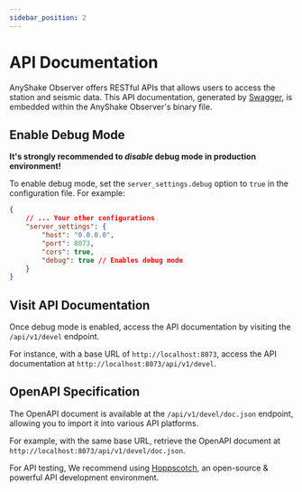 ```yaml
---
sidebar_position: 2
---
```


# API Documentation

AnyShake Observer offers RESTful APIs that allows users to access the station and seismic data. This API documentation, generated by [Swagger](https://swagger.io/), is embedded within the AnyShake Observer's binary file.

## Enable Debug Mode

**It's strongly recommended to *disable* debug mode in production environment!**

To enable debug mode, set the `server_settings.debug` option to `true` in the configuration file. For example:

```json
{
    // ... Your other configurations
    "server_settings": {
        "host": "0.0.0.0",
        "port": 8073,
        "cors": true,
        "debug": true // Enables debug mode
    }
}
```

## Visit API Documentation

Once debug mode is enabled, access the API documentation by visiting the `/api/v1/devel` endpoint.

For instance, with a base URL of `http://localhost:8073`, access the API documentation at `http://localhost:8073/api/v1/devel`.

## OpenAPI Specification

The OpenAPI document is available at the `/api/v1/devel/doc.json` endpoint, allowing you to import it into various API platforms.

For example, with the same base URL, retrieve the OpenAPI document at `http://localhost:8073/api/v1/devel/doc.json`.

For API testing, We recommend using [Hoppscotch](https://hoppscotch.io/), an open-source & powerful API development environment.
